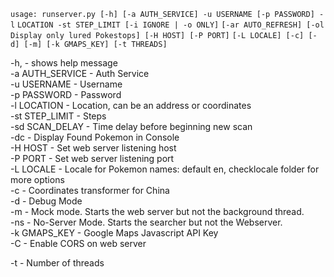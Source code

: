 `usage: runserver.py [-h] [-a AUTH_SERVICE] -u USERNAME [-p PASSWORD] -l`
                    `LOCATION -st STEP_LIMIT [-i IGNORE | -o ONLY]`
                    `[-ar AUTO_REFRESH] [-ol Display only lured Pokestops] [-H HOST] [-P PORT]`
                    `[-L LOCALE] [-c] [-d] [-m] [-k GMAPS_KEY] [-t THREADS]`

-h, -        shows help message  
-a AUTH_SERVICE  - Auth Service  
-u USERNAME      - Username  
  -p PASSWORD    - Password  
  -l LOCATION    - Location, can be an address or coordinates  
  -st STEP_LIMIT - Steps  
  -sd SCAN_DELAY - Time delay before beginning new scan  
  -dc            - Display Found Pokemon in Console  
  -H HOST        - Set web server listening host  
  -P PORT        - Set web server listening port  
  -L LOCALE      - Locale for Pokemon names: default en, checklocale folder for more options  
  -c             - Coordinates transformer for China  
  -d             - Debug Mode  
  -m             - Mock mode. Starts the web server but not the background thread.  
  -ns            - No-Server Mode. Starts the searcher but not the Webserver.  
  -k GMAPS_KEY   - Google Maps Javascript API Key  
  -C             - Enable CORS on web server
  
-t             - Number of threads
